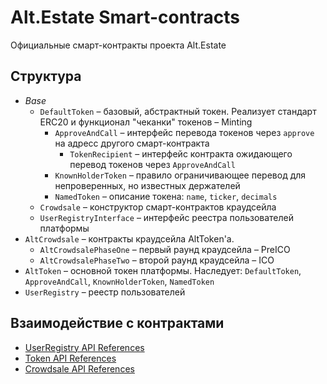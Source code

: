 Alt.Estate Smart-contracts
===

Официальные смарт-контракты проекта Alt.Estate

## Структура

* *Base*
  * `DefaultToken` – базовый, абстрактный токен. Реализует стандарт ERC20 и функционал "чеканки" токенов – Minting
    * `ApproveAndCall` – интерфейс перевода токенов через `approve` на адресс другого смарт-контракта
      * `TokenRecipient` – интерфейс контракта ожидающего перевод токенов через `ApproveAndCall`
    * `KnownHolderToken` – правило ограничивающее перевод для непроверенных, но известных держателей
    * `NamedToken` – описание токена: `name`, `ticker`, `decimals`
  * `Crowdsale` – конструктор смарт-контрактов краудсейла
  * `UserRegistryInterface` – интерфейс реестра пользователей платформы
* `AltCrowdsale` – контракты краудсейла AltToken'а.
  * `AltCrowdsalePhaseOne` – первый раунд краудсейла – PreICO
  * `AltCrowdsalePhaseTwo` – второй раунд краудсейла – ICO
* `AltToken` – основной токен платформы. Наследует: `DefaultToken`, `ApproveAndCall`, `KnownHolderToken`, `NamedToken`
* `UserRegistry` – реестр пользователей

## Взаимодействие с контрактами

* [UserRegistry API References](docs/UserRegistry.md)
* [Token API References](docs/DefaultToken.md)
* [Crowdsale API References](docs/Crowdsale.md)